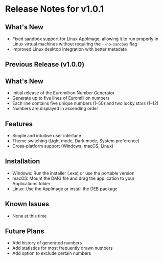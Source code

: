 # Release Notes for v1.0.1

## What's New
- Fixed sandbox support for Linux AppImage, allowing it to run properly in Linux virtual machines without requiring the `--no-sandbox` flag
- Improved Linux desktop integration with better metadata

## Previous Release (v1.0.0)

## What's New
- Initial release of the Euromillion Number Generator
- Generate up to five lines of Euromillion numbers
- Each line contains five unique numbers (1–50) and two lucky stars (1–12)
- Numbers are displayed in ascending order

## Features
- Simple and intuitive user interface
- Theme switching (Light mode, Dark mode, System preference)
- Cross-platform support (Windows, macOS, Linux)

## Installation
- Windows: Run the installer (.exe) or use the portable version
- macOS: Mount the DMG file and drag the application to your Applications folder
- Linux: Use the AppImage or install the DEB package

## Known Issues
- None at this time

## Future Plans
- Add history of generated numbers
- Add statistics for most frequently drawn numbers
- Add option to exclude certain numbers

